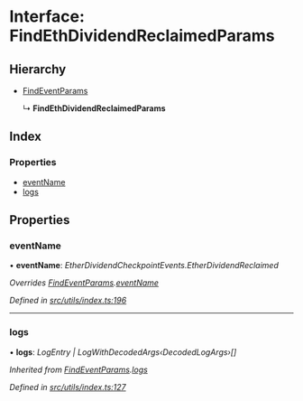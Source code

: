 # Interface: FindEthDividendReclaimedParams

## Hierarchy

* [FindEventParams](_utils_index_.findeventparams.md)

  ↳ **FindEthDividendReclaimedParams**

## Index

### Properties

* [eventName](_utils_index_.findethdividendreclaimedparams.md#eventname)
* [logs](_utils_index_.findethdividendreclaimedparams.md#logs)

## Properties

###  eventName

• **eventName**: *EtherDividendCheckpointEvents.EtherDividendReclaimed*

*Overrides [FindEventParams](_utils_index_.findeventparams.md).[eventName](_utils_index_.findeventparams.md#eventname)*

*Defined in [src/utils/index.ts:196](https://github.com/PolymathNetwork/polymath-sdk/blob/45453ad/src/utils/index.ts#L196)*

___

###  logs

• **logs**: *LogEntry | LogWithDecodedArgs‹DecodedLogArgs›[]*

*Inherited from [FindEventParams](_utils_index_.findeventparams.md).[logs](_utils_index_.findeventparams.md#logs)*

*Defined in [src/utils/index.ts:127](https://github.com/PolymathNetwork/polymath-sdk/blob/45453ad/src/utils/index.ts#L127)*
